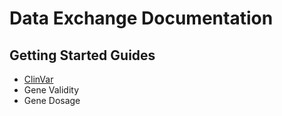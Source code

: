 # Data Exchange Documentation
## Getting Started Guides
* [ClinVar](clinvar.md)
* Gene Validity
* Gene Dosage

